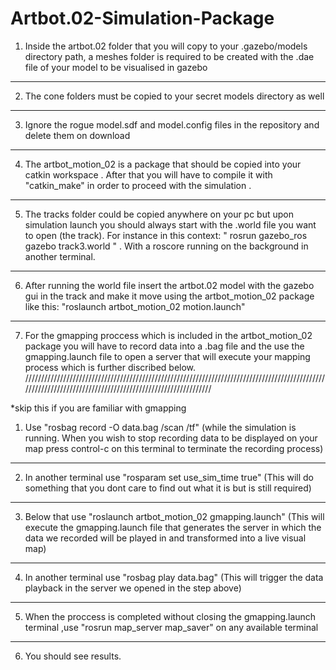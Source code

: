# Artbot.02-Simulation-Package

1. Inside the artbot.02 folder that you will copy to your .gazebo/models directory path, a meshes folder
is required to be created with the .dae file of your model to be visualised in gazebo
--------------------------------------------------------------------------------------------------------------------------------
2. The cone folders must be copied to your secret models directory as well 
--------------------------------------------------------------------------------------------------------------------------------
3. Ignore the rogue model.sdf and model.config files in the repository and delete them on download 
--------------------------------------------------------------------------------------------------------------------------------
4. The artbot_motion_02 is a package that should be copied into your catkin workspace . After that you will have to compile it with "catkin_make" in order to proceed with the simulation .
--------------------------------------------------------------------------------------------------------------------------------
5. The tracks folder could be copied anywhere on your pc but upon simulation launch you should always start with the .world file you want to open (the track). For instance in this context: " rosrun gazebo_ros gazebo track3.world " . With a roscore running on the background in another terminal.
--------------------------------------------------------------------------------------------------------------------------------
6. After running the world file insert the artbot.02 model with the gazebo gui in the track and make it move using the artbot_motion_02 package like this: "roslaunch artbot_motion_02 motion.launch"
--------------------------------------------------------------------------------------------------------------------------------
7. For the gmapping proccess which is included in the artbot_motion_02 package you will have to record data into a .bag file and the use the gmapping.launch file to open a server that will execute your mapping process which is further discribed below.
//////////////////////////////////////////////////////////////////////////////////////////////////////////////////////////////////////////////////////////

 *skip this if you are familiar with gmapping
 
1. Use "rosbag record -O data.bag /scan /tf" (while the simulation is running. When you wish to stop recording data to be displayed         on your map press control-c on this terminal to terminate the recording process)
---------------------------------------------------------------------------------------------------------------------------------
2. In another terminal use "rosparam set use_sim_time true" (This will do something that you dont care to find out what it is but is still required)
---------------------------------------------------------------------------------------------------------------------------------
3. Below that use "roslaunch artbot_motion_02 gmapping.launch" (This will execute the gmapping.launch file that generates the server in which the data we recorded will be played in and transformed into a live visual map)
---------------------------------------------------------------------------------------------------------------------------------
4. In another terminal use "rosbag play data.bag" (This will trigger the data playback in the server we opened in the step above)
---------------------------------------------------------------------------------------------------------------------------------
5. When the proccess is completed without closing the gmapping.launch terminal ,use "rosrun map_server map_saver" on any available terminal
---------------------------------------------------------------------------------------------------------------------------------
6. You should see results.
 
